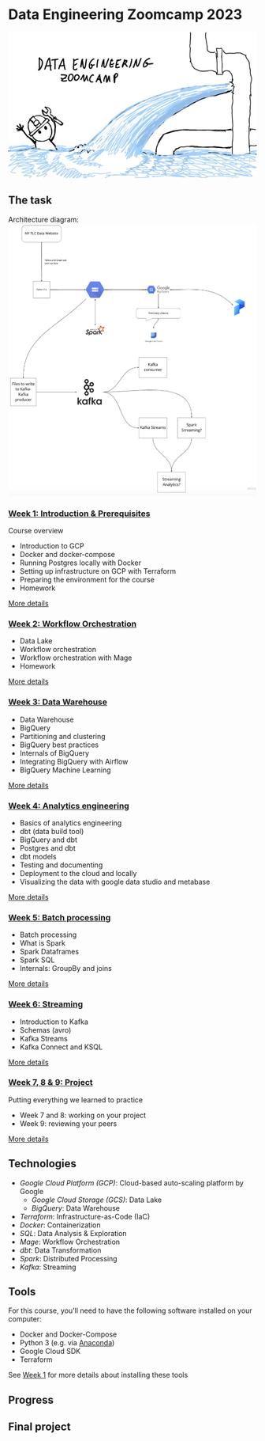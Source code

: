# Data Engineering Zoomcamp 2023


![Untitled](images/Untitled.png)

## The task

Architecture diagram:
![arch_2.png](images/arch_2.png)

### [Week 1: Introduction & Prerequisites](week_1_basics_n_setup/)

Course overview

- Introduction to GCP
- Docker and docker-compose
- Running Postgres locally with Docker
- Setting up infrastructure on GCP with Terraform
- Preparing the environment for the course
- Homework

[More details](https://github.com/DataTalksClub/data-engineering-zoomcamp/blob/main/week_1_basics_n_setup)

### [Week 2: Workflow Orchestration](week_2_workflow_orchestration/)

- Data Lake
- Workflow orchestration
- Workflow orchestration with Mage
- Homework

[More details](https://github.com/DataTalksClub/data-engineering-zoomcamp/blob/main/week_2_workflow_orchestration)

### [Week 3: Data Warehouse](week_3_data_warehouse/)

- Data Warehouse
- BigQuery
- Partitioning and clustering
- BigQuery best practices
- Internals of BigQuery
- Integrating BigQuery with Airflow
- BigQuery Machine Learning

[More details](https://github.com/DataTalksClub/data-engineering-zoomcamp/blob/main/week_3_data_warehouse)

### [Week 4: Analytics engineering](week_4_analytics_engineeringj/)

- Basics of analytics engineering
- dbt (data build tool)
- BigQuery and dbt
- Postgres and dbt
- dbt models
- Testing and documenting
- Deployment to the cloud and locally
- Visualizing the data with google data studio and metabase

[More details](https://github.com/DataTalksClub/data-engineering-zoomcamp/blob/main/week_4_analytics_engineering)

### [Week 5: Batch processing](week_5_batch_processing/)

- Batch processing
- What is Spark
- Spark Dataframes
- Spark SQL
- Internals: GroupBy and joins

[More details](https://github.com/DataTalksClub/data-engineering-zoomcamp/blob/main/week_5_batch_processing)

### [Week 6: Streaming](week_6_stream_processing/)

- Introduction to Kafka
- Schemas (avro)
- Kafka Streams
- Kafka Connect and KSQL

[More details](https://github.com/DataTalksClub/data-engineering-zoomcamp/blob/main/week_6_stream_processing)

### [Week 7, 8 & 9: Project](week_7_project/)

Putting everything we learned to practice

- Week 7 and 8: working on your project
- Week 9: reviewing your peers

[More details](https://github.com/DataTalksClub/data-engineering-zoomcamp/blob/main/week_7_project)

## Technologies

- *Google Cloud Platform (GCP)*: Cloud-based auto-scaling platform by Google
    - *Google Cloud Storage (GCS)*: Data Lake
    - *BigQuery*: Data Warehouse
- *Terraform*: Infrastructure-as-Code (IaC)
- *Docker*: Containerization
- *SQL*: Data Analysis & Exploration
- *Mage*: Workflow Orchestration
- *dbt*: Data Transformation
- *Spark*: Distributed Processing
- *Kafka*: Streaming

## Tools

For this course, you'll need to have the following software installed on your computer:

- Docker and Docker-Compose
- Python 3 (e.g. via [Anaconda](https://www.anaconda.com/products/individual))
- Google Cloud SDK
- Terraform

See [Week 1](week_1_basics_n_setup/) for more details about installing these tools

## Progress

## Final project